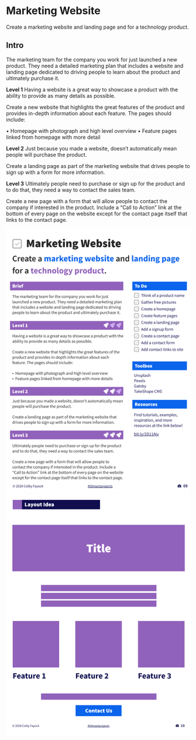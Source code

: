 # Marketing Website
Create a marketing website and landing page and for a technology product.

## Intro
The marketing team for the company you work for just 
launched a new product. They need a detailed marketing plan 
that includes a website and landing page dedicated to driving 
people to learn about the product and ultimately purchase it.


**Level 1**
Having a website is a great way to showcase a product with the 
ability to provide as many details as possible.

Create a new website that highlights the great features of the 
product and provides in-depth information about each 
feature. The pages should include:

• Homepage with photograph and high level overview
• Feature pages linked from homepage with more detail


**Level 2**
Just because you made a website, doesn’t automatically mean 
people will purchase the product.

Create a landing page as part of the marketing website that 
drives people to sign up with a form for more information.


**Level 3**
Ultimately people need to purchase or sign up for the product 
and to do that, they need a way to contact the sales team.

Create a new page with a form that will allow people to 
contact the company if interested in the product. Include a 
“Call to Action” link at the bottom of every page on the website 
except for the contact page itself that links to the contact page.


![first project](image.png)
![Layout Idea](image-1.png)